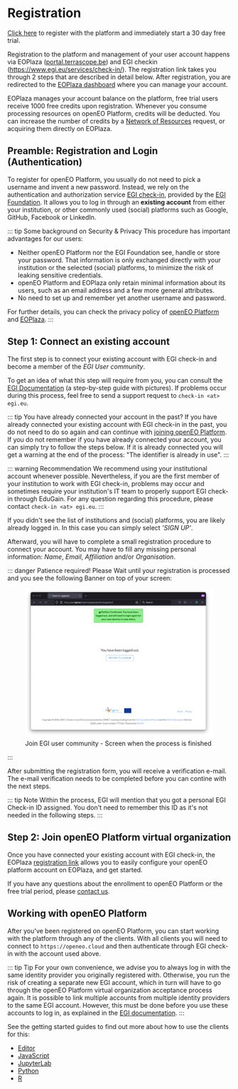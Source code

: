 
# Registration

[Click here](https://sso.terrascope.be/auth/realms/terrascope/protocol/openid-connect/auth?client_id=openeoplatform&redirect_uri=https://portal.terrascope.be/dashboard&state=0%2F95954a95-1968-4a64-8b88-fef0f47936fb&response_type=code&scope=openid) to register with the platform and immediately start a 30 day free trial. 

Registration to the platform and management of your user account happens via EOPlaza ([portal.terrascope.be](https://portal.terrascope.be)) and EGI checkin (https://www.egi.eu/services/check-in/). The registration link takes you through 2 steps that are described in detail below. After registration, you are redirected to the [EOPlaza dashboard](https://portal.terrascope.be/dashboard) where you can manage your account.


EOPlaza manages your account balance on the platform, free trial users receive 1000 free credits upon registration. Whenever you consume processing resources on openEO Platform, credits will be deducted. You can increase the number of credits by a [Network of Resources](https://openeo.cloud/esa-network-of-resources-funding/) request, or acquiring them directly on EOPlaza.


## Preamble: Registration and Login (Authentication)

To register for openEO Platform,
you usually do not need to pick a username and invent a new password. 
Instead, we rely on the authentication and authorization service
[EGI check-in](https://www.egi.eu/services/check-in/),
provided by the [EGI Foundation](https://egi.eu). 
It allows you to log in through an **existing account** from either your institution,
or other commonly used (social) platforms such as Google, GitHub, Facebook or LinkedIn.

::: tip Some background on Security & Privacy
This procedure has important advantages for our users:

- Neither openEO Platform nor the EGI Foundation see, handle or store your password.
  That information is only exchanged directly with your institution or the selected (social) platforms, 
  to minimize the risk of leaking sensitive credentials.
- openEO Platform and EOPlaza only retain minimal information about its users,
  such as an email address and a few more general attributes.
- No need to set up and remember yet another username and password.

For further details, you can check the privacy policy of [openEO Platform](https://openeo.cloud/privacy-policy) and [EOPlaza](https://vito.be/en/privacy-policy).
:::

## Step 1: Connect an existing account

The first step is to connect your existing account with EGI check-in
and become a member of the *EGI User community*.

To get an idea of ​​what this step will require from you,
you can consult the [EGI Documentation](https://docs.egi.eu/users/aai/check-in/signup/)
(a step-by-step guide with pictures).
If problems occur during this process, feel free to send a support request to `check-in <at> egi.eu`.

::: tip You have already connected your account in the past?
If you have already connected your existing account with EGI check-in in the past,
you do not need to do so again and can continue with [joining openEO Platform](#join-openeo-platform).
If you do not remember if you have already connected your account, you can simply try to follow the steps below.
If it is already connected you will get a warning at the end of the process: "The identifier is already in use".
:::

::: warning Recommendation
We recommend using your institutional account whenever possible.
Nevertheless, if you are the first member of your institution to work with EGI check-in, 
problems may occur and sometimes require your institution's IT team to properly
support EGI check-in through EduGain. For any question regarding this procedure,
please contact `check-in <at> egi.eu`.
:::

If you didn't see the list of institutions and (social) platforms, you are likely already logged in.
In this case you can simply select *'SIGN UP'*.

Afterward, you will have to complete a small registration procedure to connect your account.
You may have to fill any missing personal information: *Name*, *Email*, *Affiliation* and/or *Organisation*.

::: danger Patience required!
Please Wait until your registration is processed and you see the following Banner on top of your screen:
<figure>
    <img src="./join0.png" alt="Join EGI user community - process end">
    <figcaption>Join EGI user community - Screen when the process is finished</figcaption>
</figure>
:::


After submitting the registration form, you will receive a verification e-mail.
The e-mail verification needs to be completed before you can contine with the next steps.

::: tip Note
Within the process, EGI will mention that you got a personal EGI Check-in ID assigned.
You don't need to remember this ID as it's not needed in the following steps.
:::

## Step 2: Join openEO Platform virtual organization

Once you have connected your existing account with EGI check-in, the EOPlaza [registration link](https://sso.terrascope.be/auth/realms/terrascope/protocol/openid-connect/auth?client_id=openeoplatform&redirect_uri=https://portal.terrascope.be/dashboard&state=0%2F95954a95-1968-4a64-8b88-fef0f47936fb&response_type=code&scope=openid) allows you to easily configure your openEO platform account on EOPlaza, and get started.

If you have any questions about the enrollment to openEO Platform or the free trial period,
please [contact us](https://openeo.cloud/contact/).


## Working with openEO Platform

After you've been registered on openEO Platform, you can start working with
the platform through any of the clients. With all clients you will need to connect to
`https://openeo.cloud` and then authenticate through EGI check-in with the 
account used above.

::: tip Tip
For your own convenience, we advise you to always log in with the same identity provider you originally registered with. Otherwise, you run the risk of creating a separate new EGI account, which in turn will have to go through the openEO Platform virtual organization acceptance process again.
It is possible to link multiple accounts from multiple identity providers to the same EGI account. However, this must be done before you use these accounts to log in, as explained in the [EGI documentation](https://docs.egi.eu/users/aai/check-in/linking/).
:::

See the getting started guides to find out more about how to use the clients for this:

* [Editor](../getting-started/editor/index.md)
* [JavaScript](../getting-started/javascript/index.md#authentication)
* [JupyterLab](../getting-started/jupyterlab/index.md)
* [Python](../getting-started/python/index.md#authentication)
* [R](../getting-started/r/index.md#authentication)

 
